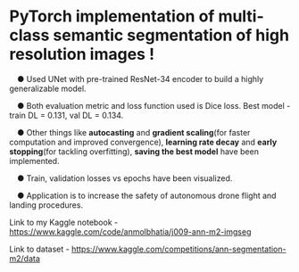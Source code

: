# PyTorch implementation of multi-class semantic segmentation of high resolution images !

&emsp;● Used UNet with pre-trained ResNet-34 encoder to build a highly generalizable model.

&emsp;● Both evaluation metric and loss function used is Dice loss. Best model - train DL = 0.131, val DL = 0.134.

&emsp;● Other things like **autocasting** and **gradient scaling**(for faster computation and improved convergence), **learning rate decay** and **early stopping**(for tackling overfitting), **saving the best model** have been implemented.

&emsp;● Train, validation losses vs epochs have been visualized.

&emsp;● Application is to increase the safety of autonomous drone flight and landing procedures.

Link to my Kaggle notebook - https://www.kaggle.com/code/anmolbhatia/j009-ann-m2-imgseg 

Link to dataset - https://www.kaggle.com/competitions/ann-segmentation-m2/data
